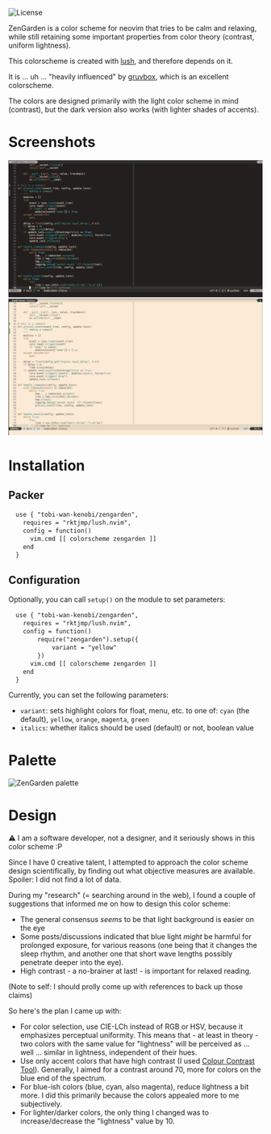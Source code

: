 ![License](https://img.shields.io/github/license/tobi-wan-kenobi/zengarden)

ZenGarden is a color scheme for neovim that tries to be
calm and relaxing, while still retaining some important properties
from color theory (contrast, uniform lightness).

This colorscheme is created with [lush](https://github.com/rktjmp/lush.nvim),
and therefore depends on it.

It is ... uh ... "heavily influenced" by [gruvbox](https://github.com/morhetz/gruvbox), which
is an excellent colorscheme.

The colors are designed primarily with the light color scheme in mind (contrast), but the dark
version also works (with lighter shades of accents).

# Screenshots

![ZenGarden Dark](images/zengarden_dark.png)
![ZenGarden Light](images/zengarden_light.png)

# Installation

## Packer

```
  use { "tobi-wan-kenobi/zengarden",
    requires = "rktjmp/lush.nvim",
    config = function()
      vim.cmd [[ colorscheme zengarden ]]
    end
  }
```

## Configuration

Optionally, you can call `setup()` on the module to set parameters:

```
  use { "tobi-wan-kenobi/zengarden",
    requires = "rktjmp/lush.nvim",
    config = function()
        require("zengarden").setup({
            variant = "yellow"
        })
      vim.cmd [[ colorscheme zengarden ]]
    end
  }
```

Currently, you can set the following parameters:

* `variant`: sets highlight colors for float, menu, etc. to one of: `cyan` (the default),
    `yellow`, `orange`, `magenta`, `green`
* `italics`: whether italics should be used (default) or not, boolean value

# Palette

![ZenGarden palette](images/zengarden_palette.png)

# Design

:warning: I am a software developer, not a designer, and it seriously
shows in this color scheme :P

Since I have 0 creative talent, I attempted to approach the color scheme design scientifically,
by finding out what objective measures are available. Spoiler: I did not find a lot of data.

During my "research" (= searching around in the web), I found a couple of suggestions
that informed me on how to design this color scheme:

* The general consensus *seems* to be that light background is easier on the eye
* Some posts/discussions indicated that blue light *might* be harmful for prolonged exposure,
  for various reasons (one being that it changes the sleep rhythm, and another one that short
  wave lengths possibly penetrate deeper into the eye).
* High contrast - a no-brainer at last! - is important for relaxed reading.

(Note to self: I should prolly come up with references to back up those claims)

So here's the plan I came up with:

* For color selection, use CIE-LCh instead of RGB or HSV, because it emphasizes perceptual
  uniformity. This means that - at least in theory - two colors with the same value for "lightness"
  will be perceived as ... well ... similar in lightness, independent of their hues.
* Use only accent colors that have high contrast (I used [Colour Contrast Tool](https://cliambrown.com/contrast/)).
  Generally, I aimed for a contrast around 70, more for colors on the blue end of the spectrum.
* For blue-ish colors (blue, cyan, also magenta), reduce lightness a bit more. I did this primarily
  because the colors appealed more to me subjectively.
* For lighter/darker colors, the only thing I changed was to increase/decrease the "lightness" value by 10.

